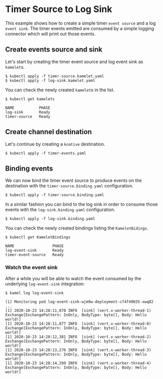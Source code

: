 # Timer Source to Log Sink

This example shows how to create a simple timer `event source` and a log `event sink`. The timer events emitted are consumed by a simple logging connector which will print out those events.

## Create events source and sink

Let's start by creating the timer event source and log event sink as `kamelet`s.
```
$ kubectl apply -f timer-source.kamelet.yaml
$ kubectl apply -f log-sink.kamelet.yaml
```

You can check the newly created `kamelet`s in the list.
```
$ kubectl get kamelets

NAME           PHASE
log-sink       Ready
timer-source   Ready
```

## Create channel destination

Let's continue by creating a `knative` destination.
```
$ kubectl apply -f timer-events.yaml
```

## Binding events

We can now bind the timer event source to produce events on the destination with the `timer-source.binding.yaml` configuration.
```
$ kubectl apply -f timer-source.binding.yaml
```
In a similar fashion you can bind to the log sink in order to consume those events with the `log-sink.binding.yaml` configuration.
```
$ kubectl apply -f log-sink.binding.yaml
```
You can check the newly created bindings listing the `KameletBidings`.
```
$ kubectl get KameletBindings

NAME                 PHASE
log-event-sink       Ready
timer-event-source   Ready
```

### Watch the event sink

After a while you will be able to watch the event consumed by the underlying `log-event-sink` integration:

```
$ kamel log log-event-sink

[1] Monitoring pod log-event-sink-wjm9w-deployment-cf4f49655-xwq82
...
[1] 2020-10-23 14:28:11,878 INFO  [sink] (vert.x-worker-thread-1) Exchange[ExchangePattern: InOnly, BodyType: byte[], Body: Hello world!]
[1] 2020-10-23 14:28:11,877 INFO  [sink] (vert.x-worker-thread-0) Exchange[ExchangePattern: InOnly, BodyType: byte[], Body: Hello world!]
[1] 2020-10-23 14:28:12,381 INFO  [sink] (vert.x-worker-thread-2) Exchange[ExchangePattern: InOnly, BodyType: byte[], Body: Hello world!]
[1] 2020-10-23 14:28:13,276 INFO  [sink] (vert.x-worker-thread-3) Exchange[ExchangePattern: InOnly, BodyType: byte[], Body: Hello world!]
[1] 2020-10-23 14:28:14,299 INFO  [sink] (vert.x-worker-thread-4) Exchange[ExchangePattern: InOnly, BodyType: byte[], Body: Hello world!]
```